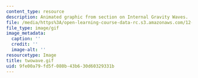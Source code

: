 ```yaml
---
content_type: resource
description: Animated graphic from section on Internal Gravity Waves.
file: /media/https%3A/open-learning-course-data-rc.s3.amazonaws.com/12-802-wave-motions-in-the-ocean-and-atmosphere-spring-2004/9fe00a79fd5f080b43b630d60329331b_twowave.gif
file_type: image/gif
image_metadata:
  caption: ''
  credit: ''
  image-alt: ''
resourcetype: Image
title: twowave.gif
uid: 9fe00a79-fd5f-080b-43b6-30d60329331b
---
```

